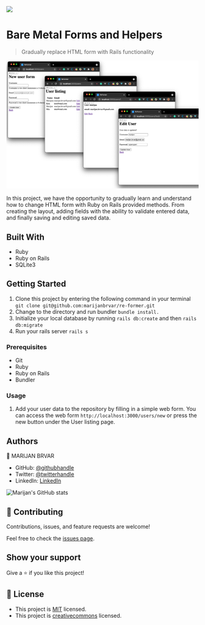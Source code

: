 ![](https://img.shields.io/badge/Microverse-blueviolet)

# Bare Metal Forms and Helpers

> Gradually replace HTML form with Rails functionality

![screenshot](./app_screenshot.png)

In this project, we have the opportunity to gradually learn and understand how to change HTML form
with Ruby on Rails provided methods. From creating the layout, adding fields with the ability
to validate entered data, and finally saving and editing saved data.

## Built With

- Ruby
- Ruby on Rails
- SQLite3


## Getting Started
1. Clone this project by entering the following command in your terminal `git clone git@github.com:marijanbrvar/re-former.git`
2. Change to the directory and run bundler `bundle install.`
3. Initialize your local database by running `rails db:create` and then `rails db:migrate`
4. Run your rails server `rails s`

### Prerequisites
- Git
- Ruby
- Ruby on Rails
- Bundler


### Usage
1. Add your user data to the repository by filling in a simple web form.
You can access the web form `http://localhost:3000/users/new` or
press the new button under the User listing page.


## Authors

👤 MARIJAN BRVAR

- GitHub: [@githubhandle](https://github.com/marijanbrvar)
- Twitter: [@twitterhandle](https://twitter.com/marijanbrvar)
- LinkedIn: [LinkedIn](https://linkedin.com/in/marijanbrvar)

![Marijan's GitHub stats](https://github-readme-stats.vercel.app/api?username=marijanbrvar&count_private=true&theme=dark&show_icons=true)

## 🤝 Contributing

Contributions, issues, and feature requests are welcome!

Feel free to check the [issues page](https://github.com/marijanbrvar/re-former/issues).

## Show your support

Give a ⭐️ if you like this project!

## 📝 License

- This project is [MIT](https://opensource.org/licenses/MIT) licensed.
- This project is [creativecommons](https://creativecommons.org/licenses/by-nc/4.0/) licensed.
